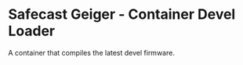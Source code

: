 Safecast Geiger - Container Devel Loader
==============================

A container that compiles the latest devel firmware.

